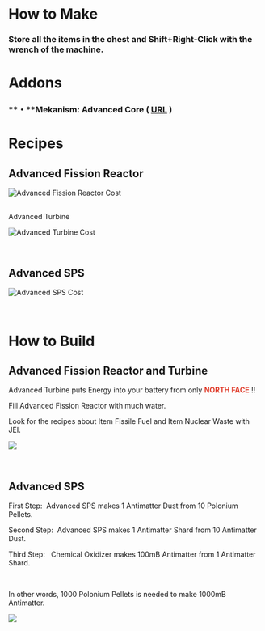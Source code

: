 # How to Make

### Store all the items in the chest and Shift+Right-Click with the wrench of the machine.

# Addons

### **・**Mekanism: Advanced Core ( [URL](https://www.curseforge.com/minecraft/mc-mods/mekanism-advanced-core) )

# Recipes

## Advanced Fission Reactor

![Advanced Fission Reactor Cost](https://media.forgecdn.net/attachments/description/null/description_c86953a2-be4c-49b9-abbe-11c56fd7d054.png)

##   
Advanced Turbine

![Advanced Turbine Cost](https://media.forgecdn.net/attachments/description/null/description_a71e0d1c-150f-43c8-a82e-441a20609cf8.png)

 

## Advanced SPS

![Advanced SPS Cost](https://media.forgecdn.net/attachments/description/null/description_0d751059-5438-422f-adab-d03f18e2eab4.png)

  

# How to Build

## Advanced Fission Reactor and Turbine

Advanced Turbine puts Energy into your battery from only **<span style="color: #e03e2d;">NORTH FACE</span>** !!

Fill Advanced Fission Reactor with much water.

Look for the recipes about Item Fissile Fuel and Item Nuclear Waste with JEI.

![](https://media.forgecdn.net/attachments/description/1208001/description_fe4d0eec-0b25-47f6-bde9-35757ebb486a.PNG)

 

## Advanced SPS

First Step:  Advanced SPS makes 1 Antimatter Dust from 10 Polonium Pellets.

Second Step:  Advanced SPS makes 1 Antimatter Shard from 10 Antimatter Dust.

Third Step:   Chemical Oxidizer makes 100mB Antimatter from 1 Antimatter Shard.

 

In other words, 1000 Polonium Pellets is needed to make 1000mB Antimatter.

![](https://media.forgecdn.net/attachments/description/1208001/description_190927d6-0538-468d-9ed5-d5e7825ba312.png)
